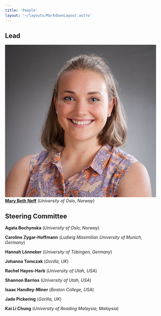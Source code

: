 ```yaml
---
title: 'People'
layout: '~/layouts/MarkdownLayout.astro'
---
```


## Lead

![Mary Beth Neff](../assets/images/people/MaryBethNeff.jpg)<!--rehype:style=width:200px;&class=rounded-full-->
[**Mary Beth Neff**](https://www.hf.uio.no/ifikk/english/people/aca/philosophy/temporary/maryen/)<!--rehype:target=_blank--> (_University of Oslo, Norway_)

## Steering Committee

**Agata Bochynska** (_University of Oslo, Norway_)

**Caroline Zygar-Hoffmann** (_Ludwig Maximilian University of Munich, Germany_)

**Hannah Lönneker** (_University of Tübingen, Germany_)

**Johanna Tomczak** (_Gorilla, UK_)

**Rachel Hayes-Harb** (_University of Utah, USA_)

**Shannon Barrios** (_University of Utah, USA_)

**Isaac Handley-Miner** (_Boston College, USA_)

**Jade Pickering** (_Gorilla, UK_)

**Kai Li Chung** (_University of Reading Malaysia, Malaysia_)
